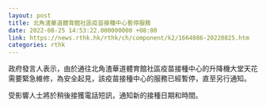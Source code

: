 ```yaml
---
layout: post
title: 北角渣華道體育館社區疫苗接種中心暫停服務
date: 2022-08-25 14:53:22.000000000 +08:00
link: https://news.rthk.hk/rthk/ch/component/k2/1664086-20220825.htm
categories: rthk
---
```


政府發言人表示，由於通往北角渣華道體育館社區疫苗接種中心的升降機大堂天花需要緊急維修，為安全起見，該疫苗接種中心的服務已經暫停，直至另行通知。
 
受影響人士將於稍後接獲電話短訊，通知新的接種日期和時間。
